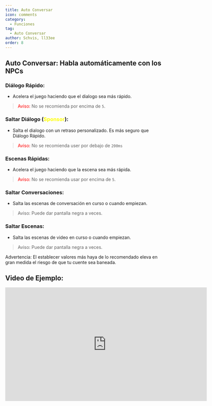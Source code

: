 ```yaml
---
title: Auto Conversar
icon: comments
category:
  - Funciones
tag:
  - Auto Conversar
author: Schvis, ll33ee
order: 8
---
```


## Auto Conversar: Habla automáticamente con los NPCs
### Diálogo Rápido:
- Acelera el juego haciendo que el dialogo sea más rápido.
> <span style="color:red;">Aviso:</span> No se recomienda por encima de `5`.
### Saltar Diálogo (<span style='color:yellow;'>Sponsor</span>):
- Salta el dialogo con un retraso personalizado. Es más seguro que Diálogo Rápido.
> <span style="color:red;">Aviso:</span> No se recomienda user por debajo de `200ms`
### Escenas Rápidas:
- Acelera el juego haciendo que la escena sea más rápida.
> <span style="color:red;">Aviso:</span> No se recomienda usar por encima de `5`.
### Saltar Conversaciones:
- Salta las escenas de conversación en curso o cuando empiezan.
> Aviso: Puede dar pantalla negra a veces.
### Saltar Escenas:
- Salta las escenas de video en curso o cuando empiezan.
> Aviso: Puede dar pantalla negra a veces.

Advertencia: El establecer valores más haya de lo recomendado eleva en gran medida el riesgo de que tu cuente sea baneada.

## Video de Ejemplo:

<div class="iframe-container"><iframe width="640" height="360" src="https://www.youtube.com/embed/IS0BvLLO1xc?list=PL5eI1Tb64p56g27qfYk7VuFTz4FK6YrKa" title="Korepi - AutoTalk" frameborder="0" allow="accelerometer; autoplay; clipboard-write; encrypted-media; gyroscope; picture-in-picture; web-share" allowfullscreen></iframe></div>

